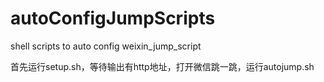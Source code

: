 # autoConfigJumpScripts
shell scripts to auto config weixin_jump_script

首先运行setup.sh，等待输出有http地址，打开微信跳一跳，运行autojump.sh
